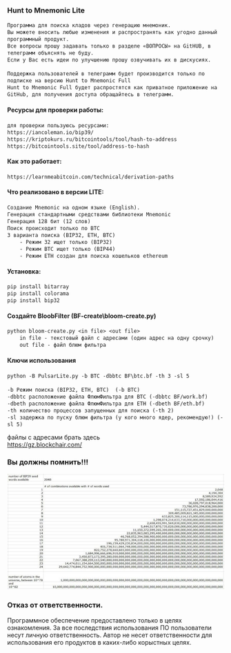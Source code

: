 ### Hunt to Mnemonic Lite
    Программа для поиска кладов через генерацию мнемоник.
    Вы можете вносить любые изменения и распространять как угодно данный программный продукт.
    Все вопросы прошу задавать только в разделе «ВОПРОСЫ» на GitHUB, в телеграмм объяснять не буду.
    Если у Вас есть идеи по улучшению прошу озвучивать их в дискусиях.
    
    Поддержка пользователей в телеграмм будет производится только по подписке на версию Hunt to Mnemonic Full
    Hunt to Mnemonic Full будет распростятся как приватное приложение на GitHub, для получения доступа обращайтесь в телеграмм.

#### Ресурсы для проверки работы:
    для проверки пользуюсь ресурсами:
    https://iancoleman.io/bip39/  
    https://kriptokurs.ru/bitcointools/tool/hash-to-address    
    https://bitcointools.site/tool/address-to-hash

#### Как это работает:
    https://learnmeabitcoin.com/technical/derivation-paths

#### Что реализовано в версии LITE:  
    Создание Mnemonic на одном языке (English).
    Генерация стандартными средствами библиотеки Mnemonic
    Генерация 128 бит (12 слов)
    Поиск происходит только по BTC
    3 варианта поиска (BIP32, ETH, BTC)
        - Режим 32 ищет только (BIP32)
        - Режим BTC ищет только (BIP44)
        - Режим ETH создан для поиска кошельков ethereum

#### Установка:
    pip install bitarray
    pip install colorama
    pip install bip32

#### Создайте BloobFilter (BF-create\bloom-create.py)
    python bloom-create.py <in file> <out file>  
        in file - текстовый файл с адресами (один адрес на одну срочку)  
        out file - файл блюм фильтра  
  
#### Ключи использования
    python -B PulsarLite.py -b BTC -dbbtc BF\btc.bf -th 3 -sl 5
  
    -b Режим поиска (BIP32, ETH, BTC)  (-b BTC)
    -dbbtc расположение файла ФлюмФильтра для BTC (-dbbtc BF/work.bf)
    -dbeth расположение файла ФлюмФильтра для ETH (-dbeth BF/eth.bf)
    -th количество процессов запущенных для поиска (-th 2)
    -sl задержка по пуску блюм фильтра (у кого много ядер, рекомендую!) (-sl 5)

файлы с адресами брать здесь  
https://gz.blockchair.com/  
  
### Вы должны помнить!!!
![LONG](https://github.com/Noname400/HtM-Lite/blob/main/image/longlonglongtime.jpg)

### Отказ от ответственности.
Программное обеспечение предоставлено только в целях ознакомления. За все последствия использования ПО пользователи несут личную ответственность.
Автор не несет ответственности для использования его продуктов в каких-либо корыстных целях.